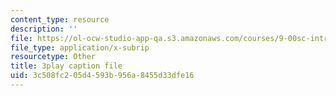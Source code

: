 ```yaml
---
content_type: resource
description: ''
file: https://ol-ocw-studio-app-qa.s3.amazonaws.com/courses/9-00sc-introduction-to-psychology-fall-2011/3c508fc205d4593b956a8455d33dfe16_t73rjeOj0eY.vtt
file_type: application/x-subrip
resourcetype: Other
title: 3play caption file
uid: 3c508fc2-05d4-593b-956a-8455d33dfe16
---
```

